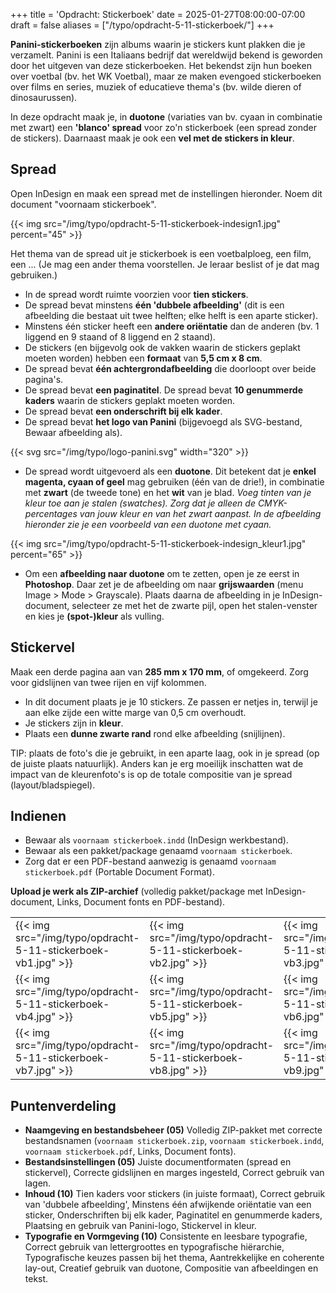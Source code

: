 +++
title = 'Opdracht: Stickerboek'
date = 2025-01-27T08:00:00-07:00
draft = false
aliases = ["/typo/opdracht-5-11-stickerboek/"]
+++

**Panini-stickerboeken** zijn albums waarin je stickers kunt plakken die je verzamelt. Panini is een Italiaans bedrijf dat wereldwijd bekend is geworden door het uitgeven van deze stickerboeken. Het bekendst zijn hun boeken over voetbal (bv. het WK Voetbal), maar ze maken evengoed stickerboeken over films en series, muziek of educatieve thema's (bv. wilde dieren of dinosaurussen).

In deze opdracht maak je, in **duotone** (variaties van bv. cyaan in combinatie met zwart) een **'blanco' spread** voor zo'n stickerboek (een spread zonder de stickers). Daarnaast maak je ook een **vel met de stickers in kleur**.

## Spread

Open InDesign en maak een spread met de instellingen hieronder.
Noem dit document "voornaam stickerboek".

{{< img src="/img/typo/opdracht-5-11-stickerboek-indesign1.jpg" percent="45" >}}

Het thema van de spread uit je stickerboek is een voetbalploeg, een film, een ... (Je mag een ander thema voorstellen. Je leraar beslist of je dat mag gebruiken.)

- In de spread wordt ruimte voorzien voor **tien stickers**.
- De spread bevat minstens **één 'dubbele afbeelding'** (dit is een afbeelding die bestaat uit twee helften; elke helft is een aparte sticker).
- Minstens één sticker heeft een **andere oriëntatie** dan de anderen (bv. 1 liggend en 9 staand of 8 liggend en 2 staand).
- De stickers (en bijgevolg ook de vakken waarin de stickers geplakt moeten worden) hebben een **formaat** van **5,5 cm x 8 cm**.
- De spread bevat **één achtergrondafbeelding** die doorloopt over beide pagina's.
- De spread bevat **een paginatitel**.
 De spread bevat **10 genummerde kaders** waarin de stickers geplakt moeten worden.
- De spread bevat **een onderschrift bij elk kader**.
- De spread bevat **het logo van Panini** (bijgevoegd als SVG-bestand, Bewaar afbeelding als).

{{< svg src="/img/typo/logo-panini.svg" width="320" >}}

- De spread wordt uitgevoerd als een **duotone**. Dit betekent dat je **enkel magenta, cyaan of geel** mag gebruiken (één van de drie!), in combinatie met **zwart** (de tweede tone) en het **wit** van je blad. *Voeg tinten van je kleur toe aan je stalen (swatches). Zorg dat je alleen de CMYK-percentages van jouw kleur en van het zwart aanpast. In de afbeelding hieronder zie je een voorbeeld van een duotone met cyaan.*

{{< img src="/img/typo/opdracht-5-11-stickerboek-indesign_kleur1.jpg" percent="65" >}}

- Om een **afbeelding naar duotone** om te zetten, open je ze eerst in **Photoshop**. Daar zet je de afbeelding om naar **grijswaarden** (menu Image > Mode > Grayscale). Plaats daarna de afbeelding in je InDesign-document, selecteer ze met het de zwarte pijl, open het stalen-venster en kies je **(spot-)kleur** als vulling.

## Stickervel

Maak een derde pagina aan van **285 mm x 170 mm**, of omgekeerd. Zorg voor gidslijnen van twee rijen en vijf kolommen. 

- In dit document plaats je je 10 stickers. Ze passen er netjes in, terwijl je aan elke zijde een witte marge van 0,5 cm overhoudt.
- Je stickers zijn in **kleur**.
- Plaats een **dunne zwarte rand** rond elke afbeelding (snijlijnen).

TIP: plaats de foto's die je gebruikt, in een aparte laag, ook in je spread (op de juiste plaats natuurlijk). Anders kan je erg moeilijk inschatten wat de impact van de kleurenfoto's is op de totale compositie van je spread (layout/bladspiegel).

## Indienen

- Bewaar als `voornaam stickerboek.indd` (InDesign werkbestand).
- Bewaar als een pakket/package genaamd `voornaam stickerboek`.
- Zorg dat er een PDF-bestand aanwezig is genaamd `voornaam stickerboek.pdf` (Portable Document Format).

**Upload je werk als ZIP-archief** (volledig pakket/package met InDesign-document, Links, Document fonts en PDF-bestand).

| | | |
|-|-|-|
|{{< img src="/img/typo/opdracht-5-11-stickerboek-vb1.jpg" >}}|{{< img src="/img/typo/opdracht-5-11-stickerboek-vb2.jpg" >}}|{{< img src="/img/typo/opdracht-5-11-stickerboek-vb3.jpg" >}}|
|{{< img src="/img/typo/opdracht-5-11-stickerboek-vb4.jpg" >}}|{{< img src="/img/typo/opdracht-5-11-stickerboek-vb5.jpg" >}}|{{< img src="/img/typo/opdracht-5-11-stickerboek-vb6.jpg" >}}|
|{{< img src="/img/typo/opdracht-5-11-stickerboek-vb7.jpg" >}}|{{< img src="/img/typo/opdracht-5-11-stickerboek-vb8.jpg" >}}|{{< img src="/img/typo/opdracht-5-11-stickerboek-vb9.jpg" >}}|

## Puntenverdeling

- **Naamgeving en bestandsbeheer (05)** Volledig ZIP-pakket met correcte bestandsnamen (`voornaam stickerboek.zip`, `voornaam stickerboek.indd`, `voornaam stickerboek.pdf`, Links, Document fonts).
- **Bestandsinstellingen (05)** Juiste documentformaten (spread en stickervel), Correcte gidslijnen en marges ingesteld, Correct gebruik van lagen.
- **Inhoud (10)** Tien kaders voor stickers (in juiste formaat), Correct gebruik van 'dubbele afbeelding', Minstens één afwijkende oriëntatie van een sticker, Onderschriften bij elk kader, Paginatitel en genummerde kaders, Plaatsing en gebruik van Panini-logo, Stickervel in kleur.
- **Typografie en Vormgeving (10)** Consistente en leesbare typografie, Correct gebruik van lettergroottes en typografische hiërarchie, Typografische keuzes passen bij het thema, Aantrekkelijke en coherente lay-out, Creatief gebruik van duotone, Compositie van afbeeldingen en tekst. 